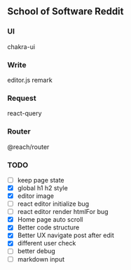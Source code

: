 ## School of Software Reddit

### UI

chakra-ui

### Write

editor.js remark

### Request

react-query

### Router

@reach/router

### TODO

- [ ] keep page state
- [x] global h1 h2 style
- [x] editor image
- [ ] react editor initialize bug
- [ ] react editor render htmlFor bug
- [x] Home page auto scroll
- [x] Better code structure
- [x] Better UX navigate post after edit
- [x] different user check
- [ ] better debug
- [ ] markdown input